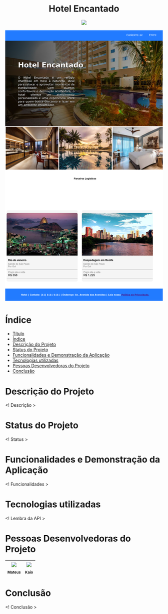 <h1 align="center"> Hotel Encantado </h1>

<p align="center">
<img loading="lazy" src="http://img.shields.io/static/v1?label=STATUS&message=EM%20DESENVOLVIMENTO&color=GREEN&style=for-the-badge"/>
</p>

![Texto Alternativo](https://github.com/Rafael1572008/Trabalho_Web_3/blob/main/imagens/127.0.0.1_5500_src_hospede_index.html(1).png)

# Índice 

* [Título](#-hotel-encantado-)
* [Índice](#índice)
* [Descrição do Projeto](#descrição-do-projeto)
* [Status do Projeto](#status-do-Projeto)
* [Funcionalidades e Demonstração da Aplicação](#funcionalidades-e-demonstração-da-aplicação)
* [Tecnologias utilizadas](#tecnologias-utilizadas)
* [Pessoas Desenvolvedoras do Projeto](#pessoas-desenvolvedoras)
* [Conclusão](#conclusão)

# Descrição do Projeto
 <! Descrição >

# Status do Projeto
<! Status >

# Funcionalidades e Demonstração da Aplicação
<! Funcionalidades >

# Tecnologias utilizadas
<! Lembra da API >

# Pessoas Desenvolvedoras do Projeto
| [<img loading="lazy" src="https://avatars.githubusercontent.com/u/128601265?v=4" width=115><br><sub>Mateus</sub>](https://github.com/Mateus-Hideki) |  [<img loading="lazy" src="https://avatars.githubusercontent.com/u/132790635?v=4" width=115><br><sub>Kaio</sub>](https://github.com/KaioDamasceno) |
| :---: | :---: |


# Conclusão
<! Conclusão >
